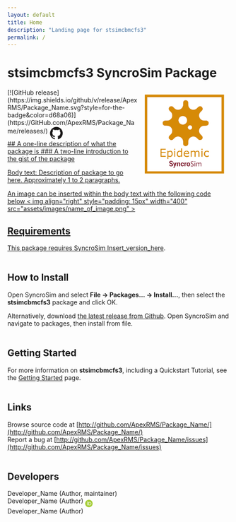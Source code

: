 ```yaml
---
layout: default
title: Home
description: "Landing page for stsimcbmcfs3"
permalink: /
---
```


# **stsimcbmcfs3** SyncroSim Package
<img align="right" style="padding: 13px" width="180" src="assets/images/logo/test-sticker.png">
[![GitHub release](https://img.shields.io/github/v/release/ApexRMS/Package_Name.svg?style=for-the-badge&color=d68a06)](https://GitHub.com/ApexRMS/Package_Name/releases/)    <a href="https://github.com/ApexRMS/Package_Name"><img align="middle" style="padding: 1px" width="30" src="assets/images/logo/github-trans2.png">
<br>
## A one-line description of what the package is
### A two-line introduction to the gist of the package


Body text: Description of package to go here. Approximately 1 to 2 paragraphs.

An image can be inserted within the body text with the following code below
< img align="right" style="padding: 15px" width="400" src="assets/images/name_of_image.png" >

## Requirements

This package requires SyncroSim [Insert_version_here](https://syncrosim.com/download/).
<br>
<br>
## How to Install

Open SyncroSim and select **File -> Packages… -> Install…**, then select the **stsimcbmcfs3** package and click OK.

Alternatively, download [the latest release from Github](https://github.com/ApexRMS/Package_Name/releases/). Open SyncroSim and navigate to packages, then install from file.
<br>
<br>
## Getting Started

For more information on **stsimcbmcfs3**, including a Quickstart Tutorial, see the [Getting Started](https://apexrms.github.io/Package_Name/getting_started.html) page.
<br>
<br>
## Links

Browse source code at
[http://github.com/ApexRMS/Package_Name/](http://github.com/ApexRMS/Package_Name/)
<br>
Report a bug at
[http://github.com/ApexRMS/Package_Name/issues](http://github.com/ApexRMS/Package_Name/issues)
<br>
<br>
## Developers

Developer_Name (Author, maintainer)
<br>
Developer_Name (Author) <a href="https://orcid.org/Enter_Your_Link_Here"><img align="middle" style="padding: 0.5px" width="17" src="assets/images/ORCID.png"></a>
<br>
Developer_Name (Author)
